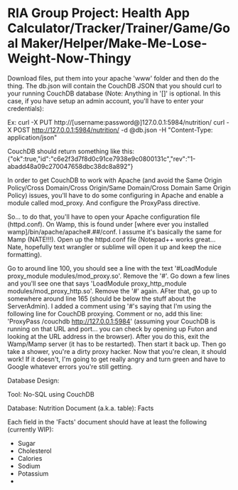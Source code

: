 RIA Group Project: Health App Calculator/Tracker/Trainer/Game/Goal Maker/Helper/Make-Me-Lose-Weight-Now-Thingy
===

Download files, put them into your apache 'www' folder and then do the thing. The db.json will contain the CouchDB JSON 
that you should curl to your running CouchDB database (Note: Anything in '[]' is optional. In this case, if you have setup 
an admin account, you'll have to enter your credentials):

Ex:
curl -X PUT http://[username:password@]127.0.0.1:5984/nutrition/
curl -X POST http://127.0.0.1:5984/nutrition/ -d @db.json -H "Content-Type: application/json"

CouchDB should return something like this:
{"ok":true,"id":"c6e2f3d7f8d0c91ce7938e9c0800131c","rev":"1-abadd48a09c270047658dbc38dc8a892"}


In order to get CouchDB to work with Apache (and avoid the Same Origin Policy/Cross Domain/Cross Origin/Same Domain/Cross Domain Same Origin Policy) issues, you'll have to do some configuring in Apache and enable a module called mod_proxy. And configure the ProxyPass directive.

So... to do that, you'll have to open your Apache configuration file (httpd.conf). On Wamp, this is found under [where ever you installed wamp]/bin/apache/apache#.##/conf. I assume it's basically the same for Mamp (NATE!!!). Open up the httpd.conf file (Notepad++ works great... Nate, hopefully text wrangler or sublime will open it up and keep the nice formatting). 

Go to around line 100, you should see a line with the text '#LoadModule proxy_module modules/mod_proxy.so'. Remove the '#'. Go down a few lines and you'll see one that says 'LoadModule proxy_http_module modules/mod_proxy_http.so'. Remove the '#' again. AFter that, go up to somewhere around line 165 (should be below the stuff about the ServerAdmin). I added a comment using '#'s saying that I'm using the following line for CouchDB proxying. Comment or no, add this line: 'ProxyPass /couchdb http://127.0.0.1:5984' (assuming your CouchDB is running on that URL and port... you can check by opening up Futon and looking at the URL address in the browser). After you do this, exit the Wamp/Mamp server (it has to be restarted). Then start it back up. Then go take a shower, you're a dirty proxy hacker. Now that you're clean, it should work! If it doesn't, I'm going to get really angry and turn green and have to Google whatever errors you're still getting.



Database Design:

Tool: No-SQL using CouchDB

Database: Nutrition
Document (a.k.a. table): Facts

Each field in the 'Facts' document should have at least the following (currently WIP):
* Sugar
* Cholesterol
* Calories
* Sodium
* Potassium
* 
